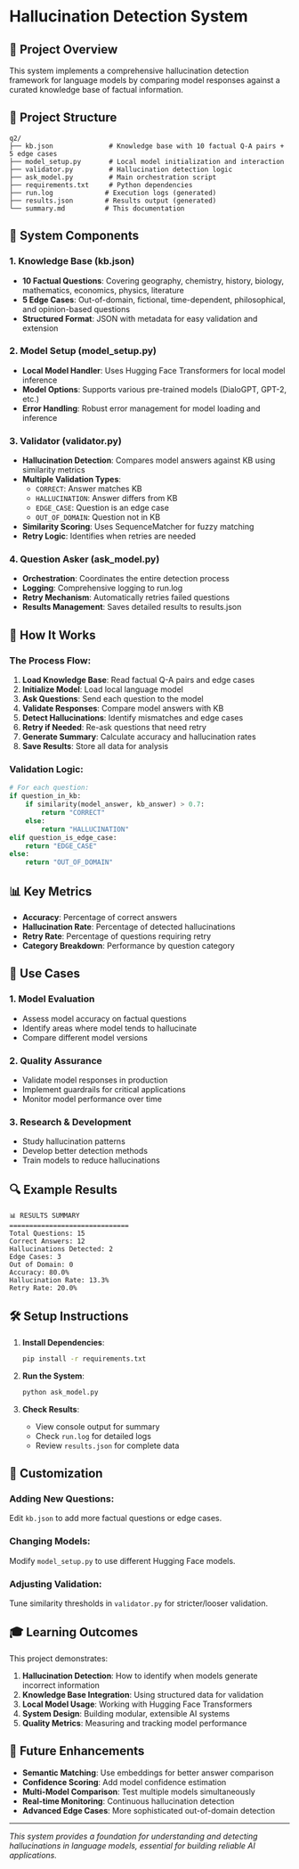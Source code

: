 # Hallucination Detection System

## 🎯 Project Overview

This system implements a comprehensive hallucination detection framework for language models by comparing model responses against a curated knowledge base of factual information.

## 📁 Project Structure

```
q2/
├── kb.json              # Knowledge base with 10 factual Q-A pairs + 5 edge cases
├── model_setup.py       # Local model initialization and interaction
├── validator.py         # Hallucination detection logic
├── ask_model.py         # Main orchestration script
├── requirements.txt     # Python dependencies
├── run.log             # Execution logs (generated)
├── results.json        # Results output (generated)
└── summary.md          # This documentation
```

## 🔧 System Components

### 1. Knowledge Base (kb.json)
- **10 Factual Questions**: Covering geography, chemistry, history, biology, mathematics, economics, physics, literature
- **5 Edge Cases**: Out-of-domain, fictional, time-dependent, philosophical, and opinion-based questions
- **Structured Format**: JSON with metadata for easy validation and extension

### 2. Model Setup (model_setup.py)
- **Local Model Handler**: Uses Hugging Face Transformers for local model inference
- **Model Options**: Supports various pre-trained models (DialoGPT, GPT-2, etc.)
- **Error Handling**: Robust error management for model loading and inference

### 3. Validator (validator.py)
- **Hallucination Detection**: Compares model answers against KB using similarity metrics
- **Multiple Validation Types**:
  - `CORRECT`: Answer matches KB
  - `HALLUCINATION`: Answer differs from KB
  - `EDGE_CASE`: Question is an edge case
  - `OUT_OF_DOMAIN`: Question not in KB
- **Similarity Scoring**: Uses SequenceMatcher for fuzzy matching
- **Retry Logic**: Identifies when retries are needed

### 4. Question Asker (ask_model.py)
- **Orchestration**: Coordinates the entire detection process
- **Logging**: Comprehensive logging to run.log
- **Retry Mechanism**: Automatically retries failed questions
- **Results Management**: Saves detailed results to results.json

## 🚀 How It Works

### The Process Flow:

1. **Load Knowledge Base**: Read factual Q-A pairs and edge cases
2. **Initialize Model**: Load local language model
3. **Ask Questions**: Send each question to the model
4. **Validate Responses**: Compare model answers with KB
5. **Detect Hallucinations**: Identify mismatches and edge cases
6. **Retry if Needed**: Re-ask questions that need retry
7. **Generate Summary**: Calculate accuracy and hallucination rates
8. **Save Results**: Store all data for analysis

### Validation Logic:

```python
# For each question:
if question_in_kb:
    if similarity(model_answer, kb_answer) > 0.7:
        return "CORRECT"
    else:
        return "HALLUCINATION"
elif question_is_edge_case:
    return "EDGE_CASE"
else:
    return "OUT_OF_DOMAIN"
```

## 📊 Key Metrics

- **Accuracy**: Percentage of correct answers
- **Hallucination Rate**: Percentage of detected hallucinations
- **Retry Rate**: Percentage of questions requiring retry
- **Category Breakdown**: Performance by question category

## 🎯 Use Cases

### 1. Model Evaluation
- Assess model accuracy on factual questions
- Identify areas where model tends to hallucinate
- Compare different model versions

### 2. Quality Assurance
- Validate model responses in production
- Implement guardrails for critical applications
- Monitor model performance over time

### 3. Research & Development
- Study hallucination patterns
- Develop better detection methods
- Train models to reduce hallucinations

## 🔍 Example Results

```
📊 RESULTS SUMMARY
==============================
Total Questions: 15
Correct Answers: 12
Hallucinations Detected: 2
Edge Cases: 3
Out of Domain: 0
Accuracy: 80.0%
Hallucination Rate: 13.3%
Retry Rate: 20.0%
```

## 🛠️ Setup Instructions

1. **Install Dependencies**:
   ```bash
   pip install -r requirements.txt
   ```

2. **Run the System**:
   ```bash
   python ask_model.py
   ```

3. **Check Results**:
   - View console output for summary
   - Check `run.log` for detailed logs
   - Review `results.json` for complete data

## 🔧 Customization

### Adding New Questions:
Edit `kb.json` to add more factual questions or edge cases.

### Changing Models:
Modify `model_setup.py` to use different Hugging Face models.

### Adjusting Validation:
Tune similarity thresholds in `validator.py` for stricter/looser validation.

## 🎓 Learning Outcomes

This project demonstrates:

1. **Hallucination Detection**: How to identify when models generate incorrect information
2. **Knowledge Base Integration**: Using structured data for validation
3. **Local Model Usage**: Working with Hugging Face Transformers
4. **System Design**: Building modular, extensible AI systems
5. **Quality Metrics**: Measuring and tracking model performance

## 🔮 Future Enhancements

- **Semantic Matching**: Use embeddings for better answer comparison
- **Confidence Scoring**: Add model confidence estimation
- **Multi-Model Comparison**: Test multiple models simultaneously
- **Real-time Monitoring**: Continuous hallucination detection
- **Advanced Edge Cases**: More sophisticated out-of-domain detection

---

*This system provides a foundation for understanding and detecting hallucinations in language models, essential for building reliable AI applications.* 